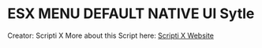 # ESX MENU DEFAULT NATIVE UI Sytle
 Creator: Scripti X 
 More about this Script here: [Scripti X Website]()

 
